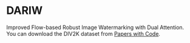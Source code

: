 # DARIW
Improved Flow-based Robust Image Watermarking with Dual Attention.<br>
You can download the DIV2K dataset from [Papers with Code](https://paperswithcode.com/dataset/div2k). 
